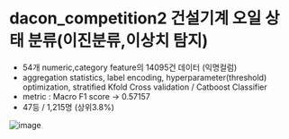 # dacon_competition2 건설기계 오일 상태 분류(이진분류,이상치 탐지)
- 54개 numeric,category feature의 14095건 데이터 (익명컬럼)
- aggregation statistics, label encoding, hyperparameter(threshold) optimization, stratified Kfold Cross validation / Catboost Classifier
- metric : Macro F1 score &rarr; 0.57157
- 47등 / 1,215명 (상위3.8%)

![image](https://user-images.githubusercontent.com/121914727/229545668-5819f9f0-7d64-440f-b670-0e32fecbfb5c.png)
